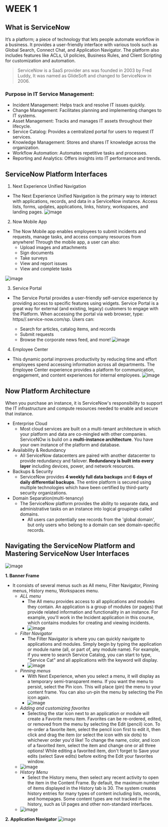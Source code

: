 # WEEK 1
## What is ServiceNow 
It’s a platform; a piece of technology that lets people automate workflow in a business. It provides a user-friendly interface with various tools such as Global Search, Connect Chat, and Application Navigator. The platform
also includes features like ACLs, UI policies, Business Rules, and Client Scripting for customization and automation.
> ServiceNow is a SaaS provider ans was founded in 2003 by Fred Luddy, It was named as GlideSoft and changed to ServiceNow in 2006.

### Purpose in IT Service Management:

- Incident Management: Helps track and resolve IT issues quickly.
- Change Management: Facilitates planning and implementing changes to IT systems.
- Asset Management: Tracks and manages IT assets throughout their lifecycle.
- Service Catalog: Provides a centralized portal for users to request IT services.
- Knowledge Management: Stores and shares IT knowledge across the organization.
- Workflow Automation: Automates repetitive tasks and processes.
- Reporting and Analytics: Offers insights into IT performance and trends.
## ServiceNow Platform Interfaces
1. Next Experience Unified Navigation
- The Next Experience Unified Navigation is the primary way to interact with applications, records, and data in a ServiceNow instance. Access lists, forms, updates, applications, links, history, workspaces, and landing pages. 
![image](https://github.com/user-attachments/assets/bfbaeccc-fc0a-44d2-9fed-940611d0bd44)
2. Now Mobile App
  - The Now Mobile app enables employees to submit incidents and requests, manage tasks, and access company resources from anywhere! Through the mobile app, a user can also: 
    - Upload images and attachments
    - Sign documents
    - Take surveys
    - View and report issues
    - View and complete tasks
  
![image](https://github.com/user-attachments/assets/1f865751-8153-4ac3-aefc-1ef13951f51a)

3. Service Portal
- The Service Portal provides a user-friendly self-service experience by providing access to specific features using widgets. Service Portal is a great way for external (and existing, legacy) customers to engage with the Platform. When accessing the portal via web browser, type: https//<instance-name-here>.service-now.com/sp. Users can: 
  - Search for articles, catalog items, and records
  - Submit requests
  - Browse the corporate news feed, and more!
![image](https://github.com/user-attachments/assets/90560fa2-43ed-43d0-9fce-dd7c245d9b66)

4. Employee Center
- This dynamic portal improves productivity by reducing time and effort employees spend accessing information across all departments. The Employee Center experience provides a platform for communication, engagement, and content experiences for internal employees.
![image](https://github.com/user-attachments/assets/e331ad7c-ea3c-4f23-80e2-2f951115da1d)

## Now Platform Architecture
When you purchase an instance, it is ServiceNow's responsibility to support the IT infrastructure and compute resources needed to enable and secure that instance.
- Enterprise Cloud
  - Most cloud services are built on a multi-tenant architecture in which your platform and data are co-mingled with other companies. ServiceNOw is build on a **multi-instance architecture**. You have your own instance of the platform and database.
- Availability & Redundancy
  - All ServiceNow datacenters are paired with another datacenter to provide redundancy and failover. **Redundancy is built into every layer** including devices, power, and network resources.
- Backups & Security
  - ServiceNow provides **4 weekly full data backups** and **6 days of daily differential backups**. The entire platform is secured using multiple technologies which have been certified by third-party security organizations.
- Domain Separation(multi-tenancy)
  - The ServiceNow platform provides the ability to separate data, and administrative tasks on an instance into logical groupings called domains.
    - All users can potentially see records from the 'global domain', but only users who belong to a domain can see domain-specific records.
## Navigating the ServiceNow Platform and Mastering ServiceNow User Interfaces
![image](https://github.com/user-attachments/assets/2a70d546-8c27-470e-9bb2-e2c0b527b8c3)

**1. Banner Frame**
- It consists of several menus such as All menu, Filter Navigator, Pinning menus, History menu, Workspaces menu.
  - _ALL menu_
    - The All menu provides access to all applications and modules they contain. An application is a group of modules (or pages) that provide related information and functionality in an instance. For example, you'll work in the Incident application in this course, which contains modules for creating and viewing incidents.
    - ![image](https://github.com/user-attachments/assets/253a45be-3ab6-4044-a2a4-d88fd6c2fa7e)
  - _Filter Navigator_
    - The Filter Navigator is where you can quickly navigate to applications and modules. Simply begin by typing the application or module name (all, or part of, any module name). For example, if you were to search Service Catalog, you can start to type, "Service Cat" and all applications with the keyword will display.
    - ![image](https://github.com/user-attachments/assets/1dca6bdd-73c7-468d-8c21-c73b83238cdc)
  - _Pinning menus_
    - With Next Experience, when you select a menu, it will display as a temporary semi-transparent menu. If you want the menu to persist, select the Pin icon. This will place (pin) the menu to your content frame. You can also un-pin the menu by selecting the Pin icon again.
    - ![image](https://github.com/user-attachments/assets/d92e9f62-69f8-4d4b-ab83-8c8d06810984)
  - _Adding and customizing favorites_
    - Selecting the star icon next to an application or module will create a Favorite menu item. Favorites can be re-ordered, edited, or removed from the menu by selecting the Edit (pencil) icon. 
To re-order a favorite item, select the pencil icon first to edit it, then click and drag the item (or select the icon with six dots) to whichever order you'd like! 
To change the name, color, and icon of a favorited item, select the item and change one or all three options! 
While editing a favorited item, don't forget to Save your edits (select Save edits) before exiting the Edit your favorites window.
   - ![image](https://github.com/user-attachments/assets/9f34498f-99c3-4f55-887d-d0f9625771aa)
  - _History Menu_
    - Select the History menu, then select any recent activity to open the item in the Content Frame. By default, the maximum number of items displayed in the History tab is 30. 
The system creates history entries for many types of content including lists, records, and homepages. Some content types are not tracked in the history, such as UI pages and other non-standard interfaces.
   - ![image](https://github.com/user-attachments/assets/0f8ee2b6-2ede-4ec5-b6c6-b28c0207b5c5)

**2. Application Navigator**
![image](https://github.com/user-attachments/assets/56c621a8-0089-477e-baa5-8ac2e7b783df)



 
 





